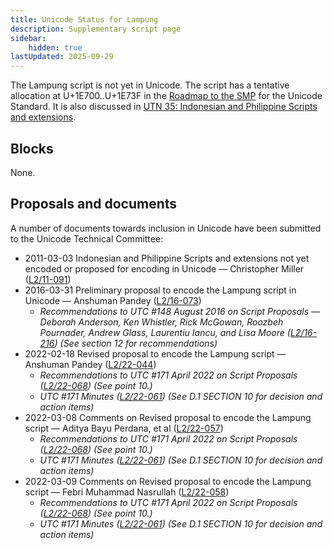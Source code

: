 ```yaml
---
title: Unicode Status for Lampung
description: Supplementary script page
sidebar:
    hidden: true
lastUpdated: 2025-09-29
---
```


The Lampung script is not yet in Unicode. The script has a tentative allocation at U+1E700..U+1E73F in the [Roadmap to the SMP](http://www.unicode.org/roadmaps/smp/) for the Unicode Standard. It is also discussed in [UTN 35: Indonesian and Philippine Scripts and extensions](https://www.unicode.org/notes/tn35/).

## Blocks

None.

## Proposals and documents

A number of documents towards inclusion in Unicode have been submitted to the Unicode Technical Committee:
- 2011-03-03 Indonesian and Philippine Scripts and extensions not yet encoded or proposed for encoding in Unicode — Christopher Miller ([L2/11-091](http://www.unicode.org/cgi-bin/GetMatchingDocs.pl?L2/11-091))
- 2016-03-31 Preliminary proposal to encode the Lampung script in Unicode — Anshuman Pandey ([L2/16-073](http://www.unicode.org/cgi-bin/GetMatchingDocs.pl?L2/16-073))
  - _Recommendations to UTC #148 August 2016 on Script Proposals — Deborah Anderson, Ken Whistler, Rick McGowan, Roozbeh Pournader, Andrew Glass, Laurentiu Iancu, and Lisa Moore ([L2/16-216](http://www.unicode.org/cgi-bin/GetMatchingDocs.pl?L2/16-216)) (See section 12 for recommendations)_
- 2022-02-18 Revised proposal to encode the Lampung script — Anshuman Pandey ([L2/22-044](http://www.unicode.org/cgi-bin/GetMatchingDocs.pl?L2/22-044))
  - _Recommendations to UTC #171 April 2022 on Script Proposals ([L2/22-068](http://www.unicode.org/cgi-bin/GetMatchingDocs.pl?L2/22-068)) (See point 10.)_
  - _UTC #171 Minutes ([L2/22-061](https://www.unicode.org/L2/L2022/22061.htm)) (See D.1 SECTION 10 for decision and action items)_
- 2022-03-08 Comments on Revised proposal to encode the Lampung script — Aditya Bayu Perdana, et al     ([L2/22-057](http://www.unicode.org/cgi-bin/GetMatchingDocs.pl?L2/22-057))
  - _Recommendations to UTC #171 April 2022 on Script Proposals ([L2/22-068](http://www.unicode.org/cgi-bin/GetMatchingDocs.pl?L2/22-068)) (See point 10.)_
  - _UTC #171 Minutes ([L2/22-061](https://www.unicode.org/L2/L2022/22061.htm)) (See D.1 SECTION 10 for decision and action items)_
- 2022-03-09 Comments on Revised proposal to encode the Lampung script — Febri Muhammad Nasrullah ([L2/22-058](http://www.unicode.org/cgi-bin/GetMatchingDocs.pl?L2/22-058))
  - _Recommendations to UTC #171 April 2022 on Script Proposals ([L2/22-068](http://www.unicode.org/cgi-bin/GetMatchingDocs.pl?L2/22-068)) (See point 10.)_
  - _UTC #171 Minutes ([L2/22-061](https://www.unicode.org/L2/L2022/22061.htm)) (See D.1 SECTION 10 for decision and action items)_
